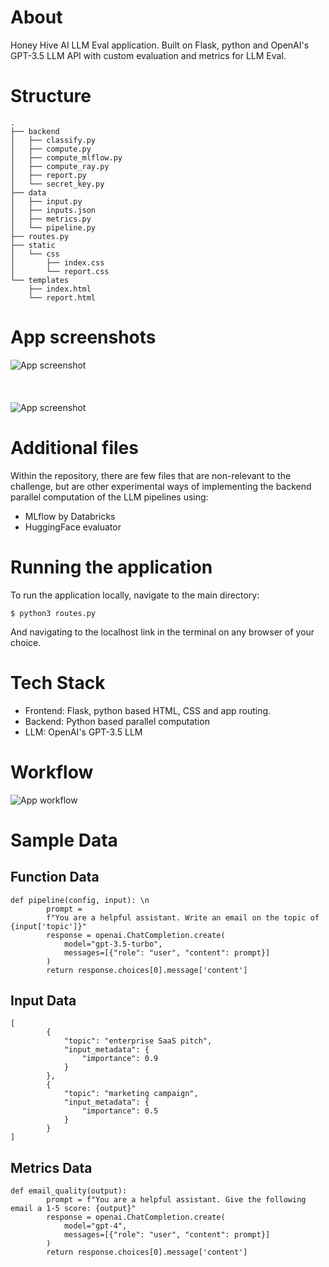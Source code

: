 # About
Honey Hive AI LLM Eval application. Built on Flask, python and OpenAI's GPT-3.5 LLM API with custom evaluation and metrics for LLM Eval.

# Structure

```
.
├── backend
│   ├── classify.py
│   ├── compute.py
│   ├── compute_mlflow.py
│   ├── compute_ray.py
│   ├── report.py
│   └── secret_key.py
├── data
│   ├── input.py
│   ├── inputs.json
│   ├── metrics.py
│   └── pipeline.py
├── routes.py
├── static
│   └── css
│       ├── index.css
│       └── report.css
└── templates
    ├── index.html
    └── report.html
```



# App screenshots

![App screenshot](https://i.ibb.co/GTVXHV2/Report-challenge.png) <br><br><br><br>
![App screenshot](https://i.ibb.co/rw57YMc/Frontend-UI.png)



# Additional files
Within the repository, there are few files that are non-relevant to the challenge, 
but are other experimental ways of implementing the backend parallel computation of the LLM pipelines using:

- MLflow by Databricks
- HuggingFace evaluator


# Running the application
To run the application locally, navigate to the main directory:

`$ python3 routes.py`

And navigating to the localhost link in the terminal on any browser of your choice.


# Tech Stack
- Frontend: Flask, python based HTML, CSS and app routing. 
- Backend:  Python based parallel computation
- LLM: OpenAI's GPT-3.5 LLM



# Workflow

![App workflow](https://example.com/image.jpg)

# Sample Data

## Function Data
```
def pipeline(config, input): \n
        prompt =
        f"You are a helpful assistant. Write an email on the topic of {input['topic']}"
        response = openai.ChatCompletion.create(
            model="gpt-3.5-turbo",
            messages=[{"role": "user", "content": prompt}]
        )
        return response.choices[0].message['content']
```

## Input Data

```
[
        {
            "topic": "enterprise SaaS pitch",
            "input_metadata": {
                "importance": 0.9
            }
        },
        {
            "topic": "marketing campaign",
            "input_metadata": {
                "importance": 0.5
            }
        }
]
```

## Metrics Data

```
def email_quality(output):
        prompt = f"You are a helpful assistant. Give the following email a 1-5 score: {output}"
        response = openai.ChatCompletion.create(
            model="gpt-4", 
            messages=[{"role": "user", "content": prompt}]
        )
        return response.choices[0].message['content']
```
